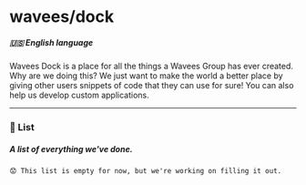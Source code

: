 # wavees/dock
##### 🇺🇸 English language

Wavees Dock is a place for all the things a Wavees Group has ever created. Why are we doing this? We just want to make the world a better place by giving other users snippets of code that they can use for sure! You can also help us develop custom applications.

------------

### 💌 List
##### A list of everything we've done.

`😟 This list is empty for now, but we're working on filling it out.`
